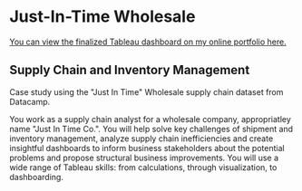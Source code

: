 # Just-In-Time Wholesale

[You can view the finalized Tableau dashboard on my online portfolio here.]()

## Supply Chain and Inventory Management
Case study using the "Just In Time" Wholesale supply chain dataset from Datacamp.

You work as a supply chain analyst for a wholesale company, appropriatley name "Just In Time Co.". You will help solve key challenges of shipment and inventory management, analyze supply chain inefficiencies and create insightful dashboards to inform business stakeholders about the potential problems and propose structural business improvements. You will use a wide range of Tableau skills: from calculations, through visualization, to dashboarding.

